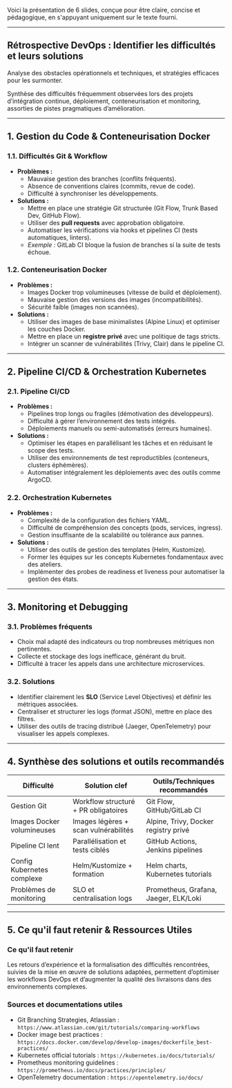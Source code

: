 Voici la présentation de 6 slides, conçue pour être claire, concise et pédagogique, en s'appuyant uniquement sur le texte fourni.

---

## Rétrospective DevOps : Identifier les difficultés et leurs solutions

Analyse des obstacles opérationnels et techniques, et stratégies efficaces pour les surmonter.

Synthèse des difficultés fréquemment observées lors des projets d’intégration continue, déploiement, conteneurisation et monitoring, assorties de pistes pragmatiques d’amélioration.

---

## 1. Gestion du Code & Conteneurisation Docker

### 1.1. Difficultés Git & Workflow
*   **Problèmes :**
    *   Mauvaise gestion des branches (conflits fréquents).
    *   Absence de conventions claires (commits, revue de code).
    *   Difficulté à synchroniser les développements.
*   **Solutions :**
    *   Mettre en place une stratégie Git structurée (Git Flow, Trunk Based Dev, GitHub Flow).
    *   Utiliser des **pull requests** avec approbation obligatoire.
    *   Automatiser les vérifications via hooks et pipelines CI (tests automatiques, linters).
    *   *Exemple :* GitLab CI bloque la fusion de branches si la suite de tests échoue.

### 1.2. Conteneurisation Docker
*   **Problèmes :**
    *   Images Docker trop volumineuses (vitesse de build et déploiement).
    *   Mauvaise gestion des versions des images (incompatibilités).
    *   Sécurité faible (images non scannées).
*   **Solutions :**
    *   Utiliser des images de base minimalistes (Alpine Linux) et optimiser les couches Docker.
    *   Mettre en place un **registre privé** avec une politique de tags stricts.
    *   Intégrer un scanner de vulnérabilités (Trivy, Clair) dans le pipeline CI.

---

## 2. Pipeline CI/CD & Orchestration Kubernetes

### 2.1. Pipeline CI/CD
*   **Problèmes :**
    *   Pipelines trop longs ou fragiles (démotivation des développeurs).
    *   Difficulté à gérer l’environnement des tests intégrés.
    *   Déploiements manuels ou semi-automatisés (erreurs humaines).
*   **Solutions :**
    *   Optimiser les étapes en parallélisant les tâches et en réduisant le scope des tests.
    *   Utiliser des environnements de test reproductibles (conteneurs, clusters éphémères).
    *   Automatiser intégralement les déploiements avec des outils comme ArgoCD.

### 2.2. Orchestration Kubernetes
*   **Problèmes :**
    *   Complexité de la configuration des fichiers YAML.
    *   Difficulté de compréhension des concepts (pods, services, ingress).
    *   Gestion insuffisante de la scalabilité ou tolérance aux pannes.
*   **Solutions :**
    *   Utiliser des outils de gestion des templates (Helm, Kustomize).
    *   Former les équipes sur les concepts Kubernetes fondamentaux avec des ateliers.
    *   Implémenter des probes de readiness et liveness pour automatiser la gestion des états.

---

## 3. Monitoring et Debugging

### 3.1. Problèmes fréquents
*   Choix mal adapté des indicateurs ou trop nombreuses métriques non pertinentes.
*   Collecte et stockage des logs inefficace, générant du bruit.
*   Difficulté à tracer les appels dans une architecture microservices.

### 3.2. Solutions
*   Identifier clairement les **SLO** (Service Level Objectives) et définir les métriques associées.
*   Centraliser et structurer les logs (format JSON), mettre en place des filtres.
*   Utiliser des outils de tracing distribué (Jaeger, OpenTelemetry) pour visualiser les appels complexes.

---

## 4. Synthèse des solutions et outils recommandés

| Difficulté                     | Solution clef                          | Outils/Techniques recommandés         |
|------------------------------|-------------------------------------|-------------------------------------|
| Gestion Git                   | Workflow structuré + PR obligatoires| Git Flow, GitHub/GitLab CI           |
| Images Docker volumineuses    | Images légères + scan vulnérabilités| Alpine, Trivy, Docker registry privé |
| Pipeline CI lent              | Parallélisation et tests ciblés      | GitHub Actions, Jenkins pipelines    |
| Config Kubernetes complexe    | Helm/Kustomize + formation            | Helm charts, Kubernetes tutorials    |
| Problèmes de monitoring       | SLO et centralisation logs            | Prometheus, Grafana, Jaeger, ELK/Loki|

---

## 5. Ce qu'il faut retenir & Ressources Utiles

### Ce qu'il faut retenir
Les retours d’expérience et la formalisation des difficultés rencontrées, suivies de la mise en œuvre de solutions adaptées, permettent d’optimiser les workflows DevOps et d’augmenter la qualité des livraisons dans des environnements complexes.

### Sources et documentations utiles
*   Git Branching Strategies, Atlassian : `https://www.atlassian.com/git/tutorials/comparing-workflows`
*   Docker image best practices : `https://docs.docker.com/develop/develop-images/dockerfile_best-practices/`
*   Kubernetes official tutorials : `https://kubernetes.io/docs/tutorials/`
*   Prometheus monitoring guidelines : `https://prometheus.io/docs/practices/principles/`
*   OpenTelemetry documentation : `https://opentelemetry.io/docs/`